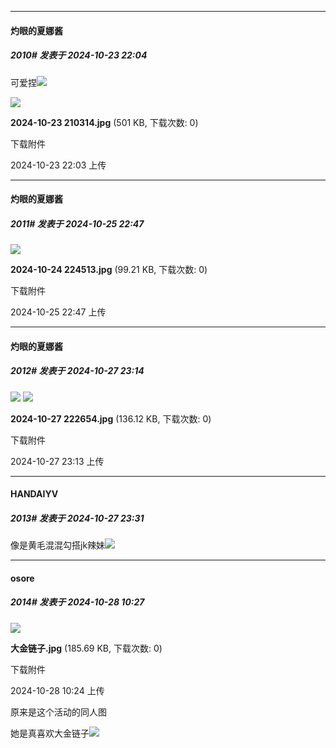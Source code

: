 ﻿
*****

####  灼眼的夏娜酱  
##### 2010#       发表于 2024-10-23 22:04

可爱捏<img src="https://static.saraba1st.com/image/smiley/face2017/072.png" referrerpolicy="no-referrer">

<img src="https://img.saraba1st.com/forum/202410/23/220351npzccfypybn8ln8b.jpg" referrerpolicy="no-referrer">

<strong>2024-10-23 210314.jpg</strong> (501 KB, 下载次数: 0)

下载附件

2024-10-23 22:03 上传


*****

####  灼眼的夏娜酱  
##### 2011#       发表于 2024-10-25 22:47

<img src="https://img.saraba1st.com/forum/202410/25/224711kvdpgnl5zqsdkod0.jpg" referrerpolicy="no-referrer">

<strong>2024-10-24 224513.jpg</strong> (99.21 KB, 下载次数: 0)

下载附件

2024-10-25 22:47 上传


*****

####  灼眼的夏娜酱  
##### 2012#       发表于 2024-10-27 23:14

<img src="https://static.saraba1st.com/image/smiley/face2017/074.png">

<img src="https://img.saraba1st.com/forum/202410/27/231340fozm1f3nxa1ooqjg.jpg" referrerpolicy="no-referrer">

<strong>2024-10-27 222654.jpg</strong> (136.12 KB, 下载次数: 0)

下载附件

2024-10-27 23:13 上传


*****

####  HANDAIYV  
##### 2013#       发表于 2024-10-27 23:31

像是黄毛混混勾搭jk辣妹<img src="https://static.saraba1st.com/image/smiley/face2017/118.png" referrerpolicy="no-referrer">


*****

####  osore  
##### 2014#       发表于 2024-10-28 10:27

<img src="https://img.saraba1st.com/forum/202410/28/102446wybzbl8hoemnwcsw.jpg" referrerpolicy="no-referrer">

<strong>大金链子.jpg</strong> (185.69 KB, 下载次数: 0)

下载附件

2024-10-28 10:24 上传

原来是这个活动的同人图

她是真喜欢大金链子<img src="https://static.saraba1st.com/image/smiley/face2017/068.png" referrerpolicy="no-referrer">


